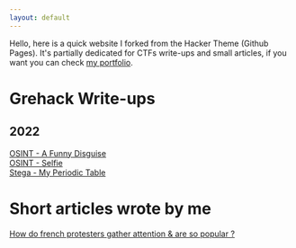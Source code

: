 ```yaml
---
layout: default
---
```


Hello, here is a quick website I forked from the Hacker Theme (Github Pages).
It's partially dedicated for CTFs write-ups and small articles, if you want you can check [my portfolio](https://m0onshadow.github.io).

# Grehack Write-ups

## 2022

[OSINT - A Funny Disguise](ctf/grehack/funny_disguise.md)<br/>
[OSINT - Selfie](ctf/grehack/selfie.md)<br/>
[Stega - My Periodic Table](ctf/grehack/periodic_table.md)<br/>

# Short articles wrote by me

[How do french protesters gather attention & are so popular ?](/articles/how_do_french_protesters.md)<br/>
